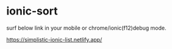 # ionic-sort

surf below link in your mobile or chrome/ionic(f12)debug mode.

https://simplistic-ionic-list.netlify.app/
